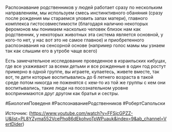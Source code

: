 
Распознавание родственников у людей работает сразу по нескольким направлениям, мы используем смесь инстинктивного обаняния (сразу после рождения мы стараемся уловить запах матери), главного комплекса гистосовместимости (благодаря наличию некоторых феромонов мы понимаем насколько человек близок нам как родственник, у некоторых животных эта система является основной, у кого-то нет, у нас вот это не самое главное) и приобретенного распознавания на сенсорной основе (например голос мамы мы узнаем так как слышим его в утробе чаще всего) 

Есть замечательное исследование проведенное в израильских кибуцах, где все ухаживают за всеми детьми и все рожденные в один год ростут примерно в одной группе, вы играете, купаетесь, живете вместе, так вот, те дети которые воспитывались до 6 летнего возраста в такой среде потом никогда не поженятся с кем-то из той же группы с кем они воспитывались, такие люди на посознательном уровне воспринимаются друг другом как братья и сестры.   

#БиологияПоведеня #РаспознаваниеРодственников #РобертСапольски 

Источник: (https://www.youtube.com/watch?v=FFSjcGPZZ-U&list=PL8YZyma552VcePhq86dEkohvoTpWPuauk&index=9&ab_channel=VertDider)

